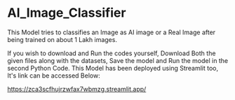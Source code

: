 # AI_Image_Classifier
This Model tries to classifies an Image as AI image or a Real Image after being trained on about 1 Lakh images.

If you wish to download and Run the codes yourself, Download Both the given files along with the datasets, 
Save the model and Run the model in the second Python Code.
This Model has been deployed using Streamlit too, It's link can be accessed Below:

https://zca3scfhujrzwfax7wbmzg.streamlit.app/
